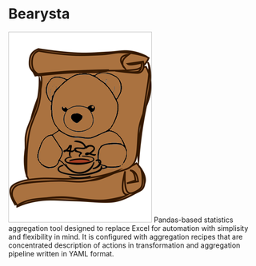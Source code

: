 # Bearysta
![logo](doc/logo-large.png) Pandas-based statistics aggregation tool designed to replace Excel for automation with simplisity and flexibility in mind.
It is configured with aggregation recipes that are concentrated description of actions in transformation and aggregation pipeline written in YAML format.
